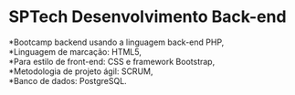 # SPTech Desenvolvimento Back-end <br /> 

*Bootcamp backend usando a linguagem back-end PHP, <br /> 
*Linguagem de marcação: HTML5, <br /> 
*Para estilo de front-end: CSS e framework Bootstrap, <br /> 
*Metodologia de projeto ágil: SCRUM, <br /> 
*Banco de dados: PostgreSQL. <br /> 
